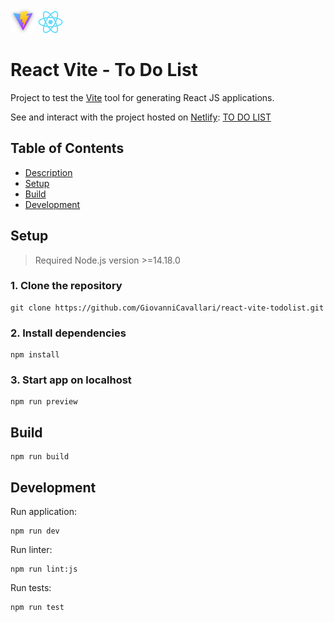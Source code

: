 <img src="docs/assets/vite-logo.png" width="40px" height="auto"> <img src="./docs/assets/react-logo.png" width="40px" height="auto">

#  React Vite - To Do List

Project to test the [Vite](https://vitejs.dev/) tool for generating React JS applications.

See and interact with the project hosted on [Netlify](https://www.netlify.com/): [TO DO LIST](https://grran-reactvite-todolist.netlify.app/)

## Table of Contents
- [Description](#description)
- [Setup](#setup)
- [Build](#build)
- [Development](#development)

## Setup

> Required Node.js version >=14.18.0

###  1. Clone the repository

```
git clone https://github.com/GiovanniCavallari/react-vite-todolist.git
```

### 2. Install dependencies

```
npm install
```

### 3. Start app on localhost

```
npm run preview
```

## Build

```
npm run build
```

## Development

Run application:

```
npm run dev
```

Run linter:

```
npm run lint:js
```

Run tests:

```
npm run test
```
